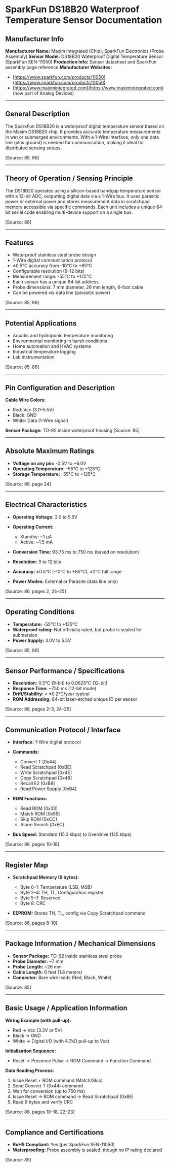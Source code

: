 # SparkFun DS18B20 Waterproof Temperature Sensor Documentation

## Manufacturer Info

**Manufacturer Name:** Maxim Integrated (Chip), SparkFun Electronics (Probe Assembly)
**Sensor Model:** DS18B20 Waterproof Digital Temperature Sensor (SparkFun SEN-11050)
**Production Info:** Sensor datasheet and SparkFun assembly page reference
**Manufacturer Websites:**

* [https://www.sparkfun.com/products/11050](https://www.sparkfun.com/products/11050)
* [https://www.maximintegrated.com](https://www.maximintegrated.com) (now part of Analog Devices)

---

## General Description

The SparkFun DS18B20 is a waterproof digital temperature sensor based on the Maxim DS18B20 chip. It provides accurate temperature measurements in wet or submerged environments. With a 1-Wire interface, only one data line (plus ground) is needed for communication, making it ideal for distributed sensing setups.

\[Source: 85, 86]

---

## Theory of Operation / Sensing Principle

The DS18B20 operates using a silicon-based bandgap temperature sensor with a 12-bit ADC, outputting digital data via a 1-Wire bus. It uses parasitic power or external power and stores measurement data in scratchpad memory accessible via specific commands. Each unit includes a unique 64-bit serial code enabling multi-device support on a single bus.

\[Source: 86]

---

## Features

* Waterproof stainless steel probe design
* 1-Wire digital communication protocol
* ±0.5°C accuracy from -10°C to +85°C
* Configurable resolution (9–12 bits)
* Measurement range: -55°C to +125°C
* Each sensor has a unique 64-bit address
* Probe dimensions: 7 mm diameter, 26 mm length, 6-foot cable
* Can be powered via data line (parasitic power)

\[Source: 85, 86]

---

## Potential Applications

* Aquatic and hydroponic temperature monitoring
* Environmental monitoring in harsh conditions
* Home automation and HVAC systems
* Industrial temperature logging
* Lab instrumentation

\[Source: 85, 86]

---

## Pin Configuration and Description

**Cable Wire Colors:**

* Red: Vcc (3.0–5.5V)
* Black: GND
* White: Data (1-Wire signal)

**Sensor Package:** TO-92 inside waterproof housing
\[Source: 85]

---

## Absolute Maximum Ratings

* **Voltage on any pin:** -0.5V to +6.0V
* **Operating Temperature:** -55°C to +125°C
* **Storage Temperature:** -55°C to +125°C

\[Source: 86, page 24]

---

## Electrical Characteristics

* **Operating Voltage:** 3.0 to 5.5V
* **Operating Current:**

  * Standby: \~1 µA
  * Active: \~1.5 mA
* **Conversion Time:** 93.75 ms to 750 ms (based on resolution)
* **Resolution:** 9 to 12 bits
* **Accuracy:** ±0.5°C (-10°C to +85°C), ±2°C full range
* **Power Modes:** External or Parasite (data line only)

\[Source: 86, pages 2, 24–25]

---

## Operating Conditions

* **Temperature:** -55°C to +125°C
* **Waterproof rating:** Not officially rated, but probe is sealed for submersion
* **Power Supply:** 3.0V to 5.5V

\[Source: 85, 86]

---

## Sensor Performance / Specifications

* **Resolution:** 0.5°C (9-bit) to 0.0625°C (12-bit)
* **Response Time:** \~750 ms (12-bit mode)
* **Drift/Stability:** < ±0.2°C/year typical
* **ROM Addressing:** 64-bit laser-etched unique ID per sensor

\[Source: 86, pages 2–3, 24–25]

---

## Communication Protocol / Interface

* **Interface:** 1-Wire digital protocol
* **Commands:**

  * Convert T \[0x44]
  * Read Scratchpad \[0xBE]
  * Write Scratchpad \[0x4E]
  * Copy Scratchpad \[0x48]
  * Recall E2 \[0xB8]
  * Read Power Supply \[0xB4]
* **ROM Functions:**

  * Read ROM \[0x33]
  * Match ROM \[0x55]
  * Skip ROM \[0xCC]
  * Alarm Search \[0xEC]
* **Bus Speed:** Standard (15.3 kbps) to Overdrive (125 kbps)

\[Source: 86, pages 10–18]

---

## Register Map

* **Scratchpad Memory (9 bytes):**

  * Byte 0–1: Temperature (LSB, MSB)
  * Byte 2–4: TH, TL, Configuration register
  * Byte 5–7: Reserved
  * Byte 8: CRC
* **EEPROM:** Stores TH, TL, config via Copy Scratchpad command

\[Source: 86, pages 8–10]

---

## Package Information / Mechanical Dimensions

* **Sensor Package:** TO-92 inside stainless steel probe
* **Probe Diameter:** \~7 mm
* **Probe Length:** \~26 mm
* **Cable Length:** 6 feet (1.8 meters)
* **Connector:** Bare wire leads (Red, Black, White)

\[Source: 85]

---

## Basic Usage / Application Information

**Wiring Example (with pull-up):**

* Red → Vcc (3.3V or 5V)
* Black → GND
* White → Digital I/O (with 4.7kΩ pull-up to Vcc)

**Initialization Sequence:**

* Reset → Presence Pulse → ROM Command → Function Command

**Data Reading Process:**

1. Issue Reset + ROM command (Match/Skip)
2. Send Convert T (0x44) command
3. Wait for conversion (up to 750 ms)
4. Issue Reset → ROM command → Read Scratchpad (0xBE)
5. Read 9 bytes and verify CRC

\[Source: 86, pages 10–18, 22–23]

---

## Compliance and Certifications

* **RoHS Compliant:** Yes (per SparkFun SEN-11050)
* **Waterproofing:** Probe assembly is sealed, though no IP rating declared

\[Source: 85]
